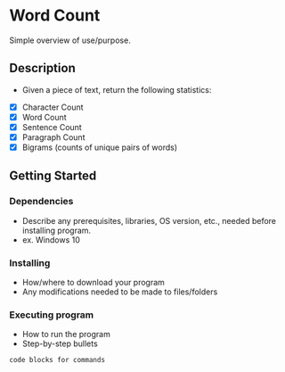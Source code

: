# Word Count

Simple overview of use/purpose.

## Description

- Given a piece of text, return the following
  statistics:
- [x] Character Count
- [x] Word Count
- [x] Sentence Count
- [x] Paragraph Count
- [x] Bigrams (counts of unique pairs of words)

## Getting Started

### Dependencies

- Describe any prerequisites, libraries, OS version, etc., needed before installing program.
- ex. Windows 10

### Installing

- How/where to download your program
- Any modifications needed to be made to files/folders

### Executing program

- How to run the program
- Step-by-step bullets

```
code blocks for commands
```
